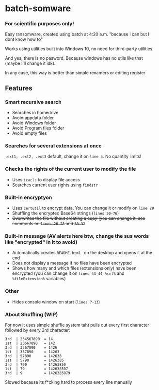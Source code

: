 # batch-somware

### For scientific purposes only!

Easy ransomware, created using batch at 4:20 a.m. "because I can but I dont know how to"

Works using utilities built into Windows 10, no need for third-party utilities.

And yes, there is no pasword. Because windows has no utils like that (maybe I'll change it idk). 

In any case, this way is better than simple renamers or editing register


## Features

### Smart recursive search 
- Searches in homedrive
- Avoid appdata folder
- Avoid Windows folder
- Avoid Program files folder
- Avoid empty files

### Searches for several extensions at once

`.ext1, .ext2, .ext3` default, change it on `line 4`. No quantity limits!


### Checks the rights of the current user to modify the file

- Uses `icacls` to display file access
- Searches current user rights using `findstr`

### Built-in encryptyon

- Uses `certutil` to encrypt data. You can change it or modify on `line 29`
- Shuffling the encrypted Base64 strings (`lines 50-76`)
- ~~Overwrites the file without creating a copy (you can change it, see comments on `lines 26-28` and `30-32`~~


### Built-in message (AV alerts here btw, change the sus words like "encrypted" in it to avoid)

- Automatically creates `README.html ` on the desktop and opens it at the end
- Does not display a message if no files have been encrypted
- Shows how many and which files (extensions only) have been encrypted (you can change it on `lines 43-44`, `%cnt%` and `%fileExtension%` variables)


### Other 

- Hides console window on start (`lines 7-13`)

### About Shuffling (WIP)
For now it uses simple shuffle system taht pulls out every first character followed by every 3rd character:

```1st  | 1234567890 = 1
3rd  | 234567890  = 14
1st  | 23567890   = 142
3rd  | 3567890    = 1426
1st  | 357890     = 14263
3rd  | 57890      = 142638
1st  | 5790       = 1426385
3rd  | 790        = 14263850
1st  | 79         = 142638507
3rd  | 9          = 1426385079
```
Slowed because its f*cking hard to process every line manually
